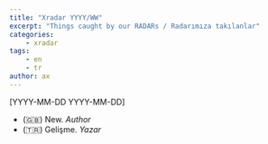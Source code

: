 ```yaml
---
title: "Xradar YYYY/WW"
excerpt: "Things caught by our RADARs / Radarımıza takılanlar"
categories:
    - xradar
tags:
    - en
    - tr
author: ax
---
```


[YYYY-MM-DD YYYY-MM-DD]

* (🇬🇧) New. *Author*
* (🇹🇷) Gelişme. *Yazar*

